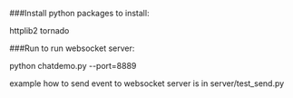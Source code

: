 
###Install
python packages to install:

httplib2
tornado

###Run
to run websocket server:

python chatdemo.py --port=8889

example how to send event to websocket server is in server/test_send.py
